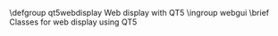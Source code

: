 \defgroup qt5webdisplay Web display with QT5
\ingroup webgui
\brief Classes for web display using QT5